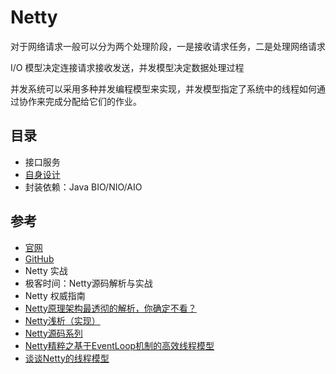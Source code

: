 #   Netty

对于网络请求一般可以分为两个处理阶段，一是接收请求任务，二是处理网络请求

I/O 模型决定连接请求接收发送，并发模型决定数据处理过程

并发系统可以采用多种并发编程模型来实现，并发模型指定了系统中的线程如何通过协作来完成分配给它们的作业。


##  目录
-   接口服务
-   [自身设计](az/README.md)
-   封装依赖：Java  BIO/NIO/AIO


##  参考
-   [官网](https://netty.io/)
-   [GitHub](https://github.com/netty/netty)
-   Netty 实战
-   极客时间：Netty源码解析与实战
-   Netty 权威指南
-   [Netty原理架构最透彻的解析，你确定不看？](https://zhuanlan.zhihu.com/p/76498988)
-   [Netty浅析（实现）](https://zhuanlan.zhihu.com/p/75894323)
-   [Netty源码系列](https://blog.csdn.net/u013857458/category_7514839.html)
-   [Netty精粹之基于EventLoop机制的高效线程模型](https://www.cnblogs.com/heavenhome/articles/6554262.html)
-   [谈谈Netty的线程模型](http://ifeve.com/%e8%b0%88%e8%b0%88netty%e7%9a%84%e7%ba%bf%e7%a8%8b%e6%a8%a1%e5%9e%8b/)

